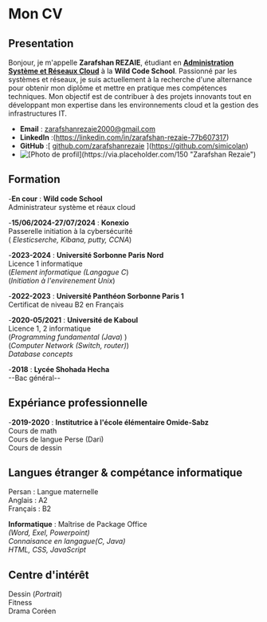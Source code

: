 # Mon CV

## Presentation

Bonjour, je m'appelle **Zarafshan REZAIE**, étudiant en **<ins>Administration Système et Réseaux Cloud</ins>** à la **Wild Code School**. Passionné par les systèmes et réseaux, je suis actuellement à la recherche d'une alternance pour obtenir mon diplôme et mettre en pratique mes compétences techniques. Mon objectif est de contribuer à des projets innovants tout en développant mon expertise dans les environnements cloud et la gestion des infrastructures IT.

- **Email** : zarafshanrezaie2000@gmail.com  
- **LinkedIn** :(https://linkedin.com/in/zarafshan-rezaie-77b607317)
- **GitHub** :[ [github.com/zarafshanrezaie](https://github.com/zarafshanrezaie)  ](https://github.com/simicolan)
- ![[Photo de profil](https://via.placeholder.com/150 "Zarafshan Rezaie"](https://avatars.githubusercontent.com/u/75810206?s=400&u=02912f1d1a36a0028f371c5f9989c49e09efd731&v=4))  


## Formation

  	
-**En cour** : **Wild code School**</br>
Administrateur système et réaux cloud
	
-**15/06/2024-27/07/2024** : **Konexio** </br>
Passerelle initiation à la cybersécurité </br>
( <i>Elesticserche, Kibana, putty, CCNA</i>)
	
	
-**2023-2024** : **Université Sorbonne Paris Nord**</br>
Licence 1 informatique </br>
(<i>Element informatique (Langague C</i>)</br>
(<i>Initiation à l'envirenement Unix</i>)</br>

 	
-**2022-2023** : **Université Panthéon Sorbonne Paris 1**</br>
Certificat de niveau B2 en Français

 	
-**2020-05/2021** : **Université de Kaboul**</br>
Licence 1, 2 informatique</br>
(<i>Programming fundamental (Java</i>) )</br>
(<i>Computer Network (Switch, router)</i>)</br>
 <i>Database concepts</i>

	
-**2018** : **Lycée Shohada Hecha**</br>
--Bac général--

## Expériance professionnelle
 
 -**2019-2020** : **Institutrice à l'école élémentaire Omide-Sabz**</br>
Cours de math</br>
Cours de langue Perse (Dari)</br>
Cours de dessin</br>

## Langues étranger & compétance informatique</br>
Persan : Langue maternelle</br>
Anglais : A2</br>
Français : B2</br>

**Informatique** : Maîtrise de Package Office </br>
_(Word, Exel, Powerpoint)_ </br> 
_Connaisance en langague(C, Java)_</br>
_HTML, CSS, JavaScript_
	 		

## Centre d'intérêt 
Dessin (_Portrait_)</br>
Fitness</br>
Drama Coréen</br>
 
